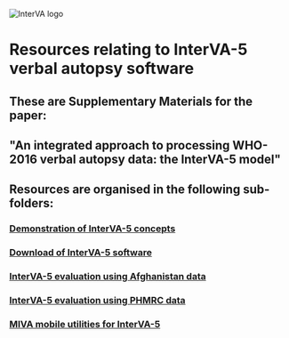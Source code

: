 ![InterVA logo](http://www.byass.uk/interva/InterVA%20logo.jpg)

# Resources relating to InterVA-5 verbal autopsy software

## These are Supplementary Materials for the paper: 
## "An integrated approach to processing WHO-2016 verbal autopsy data: the InterVA-5 model"

## Resources are organised in the following sub-folders:

### [Demonstration of InterVA-5 concepts](https://github.com/peterbyass/InterVA-5/tree/master/Demonstration%20of%20InterVA-5%20concepts)
###	[Download of InterVA-5 software](https://github.com/peterbyass/InterVA-5/tree/master/Download%20of%20InterVA-5%20software)
###	[InterVA-5 evaluation using Afghanistan data](https://github.com/peterbyass/InterVA-5/tree/master/InterVA-5%20evaluation%20using%20Afghanistan%20data)
###	[InterVA-5 evaluation using PHMRC data](https://github.com/peterbyass/InterVA-5/tree/master/InterVA-5%20evaluation%20using%20PHMRC%20data)
###	[MIVA mobile utilities for InterVA-5](https://github.com/peterbyass/InterVA-5/tree/master/MIVA%20mobile%20utilities%20for%20InterVA-5)

